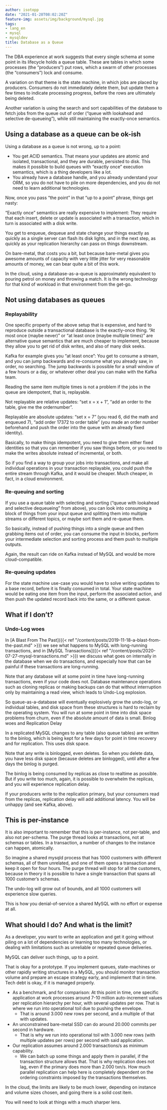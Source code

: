 ```yaml
---
author: isotopp
date: "2021-01-28T08:02:20Z"
feature-img: assets/img/background/mysql.jpg
tags:
- lang_en
- mysql
- mysqldev
title: Database as a Queue
---
```


The DBA experience at work suggests that every single schema at some point in its lifecycle holds a queue table. These are tables in which some processes (the “producers”) put rows, which a swarm of other processes (the “consumers”) lock and consume.

A variation on that theme is the state machine, in which jobs are placed by producers. Consumers do not immediately delete them, but update them a few times to indicate processing progress, before the rows are ultimately being deleted.

Another variation is using the search and sort capabilities of the database to fetch jobs from the queue out of order (“queue with lookahead and selective de-queueing”), while still maintaining the exactly-once semantics.

## Using a database as a queue can be ok-ish

Using a database as a queue is not wrong, up to a point:

- You get ACID semantics. That means your updates are atomic and isolated, transactional, and they are durable, persisted to disk. This makes it possible to build queues with “exactly once” execution semantics, which is a thing developers like a lot.
- You already have a database handle, and you already understand your ORM, so you do not have to pile on more dependencies, and you do not need to learn additional technologies.

Now, once you pass “the point” in that “up to a point” phrase, things get nasty:

“Exactly once”  semantics are really expensive to implement: They require that each insert, delete or update is associated with a transaction, which in turn is associated with a disk write. 

You get to enqueue, dequeue and state change your things exactly as quickly as a single server can flash its disk lights, and in the next step, as quickly as your replication hierarchy can pass on things downstream.

On bare-metal, that costs you a bit, but because bare-metal gives you awesome amounts of capacity with very little jitter for very reasonable amounts of money, we can bear quite a bit of this work.

In the cloud, using a database-as-a-queue is approximately equivalent to pouring petrol on money and throwing a match. It is the wrong technology for that kind of workload in that environment from the get-go.

## Not using databases as queues

### Replayability

One specific property of the above setup that is expensive, and hard to reproduce outside a transactional database is the exactly-once thing. “At most once (maybe never)” or “at least once (maybe multiple times)” are alternative queue semantics that are much cheaper to implement, because they allow you to get rid of disk writes, and also of many disk seeks.

Kafka for example gives you “at least once”: You get to consume a stream, and you can jump backwards and re-consume what you already saw, in order, no searching. The jump backwards is possible for a small window of a few hours or a day, or whatever other deal you can make with the Kafka team.

Reading the same item multiple times is not a problem if the jobs in the queue are idempotent, that is, replayable.

Not replayable are relative updates: “set x = x + 1”, “add an order to the table, give me the ordernumber”.

Replayable are absolute updates: “set x = 7” (you read 6, did the math and enqueued 7), “add order 17372 to order table” (you made an order number beforehand and push the order into the queue with an already fixed identity).

Basically, to make things idempotent, you need to give them either fixed identities so that you can remember if you saw things before, or you need to make the writes absolute instead of incremental, or both.

So if you find a way to group your jobs into transactions, and make all individual operations in your transaction replayable, you could push the entire stream through Kafka, and it would be cheaper. Much cheaper, in fact, in a cloud environment.

### Re-queuing and sorting

If you use a queue table with selecting and sorting (“queue with lookahead and selective dequeueing” from above), you can look into consuming a block of things from your input queue and splitting them into multiple streams or different topics, or maybe sort them and re-queue them.

So basically, instead of pushing things into a single queue and then grabbing items out of order, you can consume the input in blocks, perform your intermediate selection and sorting process and them push to multiple outputs.

Again, the result can ride on Kafka instead of MySQL and would be more cloud-compatible.

### Re-queuing updates

For the state machine use-case you would have to solve writing updates to a base record, before it is finally consumed in total.
Your state machine would be eating one item from the input, perform the associated action, and then push the updated record back into the same, or a different queue.

## What if I don’t?

### Undo-Log woes

In [A Blast From The Past]({{< ref "/content/posts/2019-11-18-a-blast-from-the-past.md" >}}) we see what happens to MySQL with long-running transactions, and in [MySQL Transactions]({{< ref "/content/posts/2020-07-27-mysql-transactions.md" >}}) we discuss what goes on internally in the database when we do transactions, and especially how that can be painful if these transactions are long-running.

Note that any database will at some point in time have long-running transactions, even if your code does not. Database maintenance operations such as cloning replicas or making backups can do that without interruption only by maintaining a read view, which leads to Undo-Log explosion.

So queue-as-a-database will eventually explosively grow the undo-log, or individual tables, and disk space from these structures is hard to reclaim by the operating system. You will run at some point in time into disk space problems from churn, even if the absolute amount of data is small.
Binlog woes and Replication Delay

In a replicated MySQL changes to any table (also queue tables) are written to the binlog, which is being kept for a few days for point in time recovery and for replication. This uses disk space.

Note that any write is binlogged, even deletes. So when you delete data, you have less disk space (because deletes are binlogged), until after a few days the binlog is purged.

The binlog is being consumed by replicas as close to realtime as possible. But if you write too much, again, it is possible to overwhelm the replicas, and you will experience replication delay.

If your producers write to the replication primary, but your consumers read from the replicas, replication delay will add additional latency. You will be unhappy (and see Kafka, above).

## This is per-instance

It is also important to remember that this is per-instance, not per-table, and also not per-schema. The purge thread looks at transactions, not at schemas or tables. In a transaction, a number of changes to the instance can happen, atomically.

So imagine a shared mysqld process that has 1000 customers with different schemas, all of them unrelated, and one of them opens a transaction and keep it open for four hours. The purge thread will stop for all the customers, because in theory it is possible to have a single transaction that spans all 1000 customer’s schemas.

The undo-log will grow out of bounds, and all 1000 customers will experience slow queries. 

This is how you denial-of-service a shared MySQL with no effort or expense at all.

## What should I do? And what is the limit?

As a developer, you want to write an application and get it going without piling on a lot of dependencies or learning too many technologies, or dealing with limitations such as unreliable or repeated queue deliveries.

MySQL can deliver such things, up to a point.

That is okay for a prototype. If you implement queues, state-machines or other rapidly writing structures in a MySQL, you should monitor transaction volume and prepare an escape strategy early, and implement that in time. Tech debt is okay, if it is managed properly.

- As a benchmark, and for comparison: At this point in time, one specific application at work processes around 7-10 million auto-increment values per replication hierarchy per hour, with several updates per row. That is where we run into operational toil due to pushing the envelope.
  - That is around 3.000 new rows per second, and a multiple of that with updates. 
- An unconstrained bare-metal SSD can do around 20.000 commits per second in hardware.
  - That is why we run into operational toil with 3.000 new rows (with multiple updates per rows) per second with said application.
- Our replication assumes around 2.000 transactions/s as minimum capability.
  - We can batch up some things and apply them in parallel, if the transaction structure allows that. That is why replication does not lag, even if the primary does more than 2.000 txn/s. How much parallel replication can help here is completely dependent on the ordering constraints imposed by the transactions themselves.

In the cloud, the limits are likely to be much lower, depending on instance and volume sizes chosen, and going there is a solid cost item. 

You will need to look at things with a much sharper lens.
